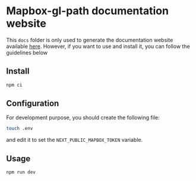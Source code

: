 # Mapbox-gl-path documentation website

This `docs` folder is only used to generate the documentation website available [here](https://mapbox-gl-path.netlify.app/).
However, if you want to use and install it, you can follow the guidelines below

## Install

```bash
npm ci
```

## Configuration

For development purpose, you should create the following file:

```bash
touch .env
```

and edit it to set the `NEXT_PUBLIC_MAPBOX_TOKEN` variable.

## Usage

```bash
npm run dev
```
